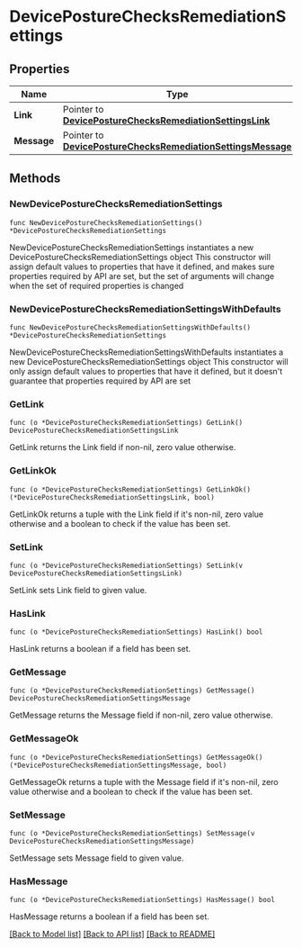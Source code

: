 # DevicePostureChecksRemediationSettings

## Properties

Name | Type | Description | Notes
------------ | ------------- | ------------- | -------------
**Link** | Pointer to [**DevicePostureChecksRemediationSettingsLink**](DevicePostureChecksRemediationSettingsLink.md) |  | [optional] 
**Message** | Pointer to [**DevicePostureChecksRemediationSettingsMessage**](DevicePostureChecksRemediationSettingsMessage.md) |  | [optional] 

## Methods

### NewDevicePostureChecksRemediationSettings

`func NewDevicePostureChecksRemediationSettings() *DevicePostureChecksRemediationSettings`

NewDevicePostureChecksRemediationSettings instantiates a new DevicePostureChecksRemediationSettings object
This constructor will assign default values to properties that have it defined,
and makes sure properties required by API are set, but the set of arguments
will change when the set of required properties is changed

### NewDevicePostureChecksRemediationSettingsWithDefaults

`func NewDevicePostureChecksRemediationSettingsWithDefaults() *DevicePostureChecksRemediationSettings`

NewDevicePostureChecksRemediationSettingsWithDefaults instantiates a new DevicePostureChecksRemediationSettings object
This constructor will only assign default values to properties that have it defined,
but it doesn't guarantee that properties required by API are set

### GetLink

`func (o *DevicePostureChecksRemediationSettings) GetLink() DevicePostureChecksRemediationSettingsLink`

GetLink returns the Link field if non-nil, zero value otherwise.

### GetLinkOk

`func (o *DevicePostureChecksRemediationSettings) GetLinkOk() (*DevicePostureChecksRemediationSettingsLink, bool)`

GetLinkOk returns a tuple with the Link field if it's non-nil, zero value otherwise
and a boolean to check if the value has been set.

### SetLink

`func (o *DevicePostureChecksRemediationSettings) SetLink(v DevicePostureChecksRemediationSettingsLink)`

SetLink sets Link field to given value.

### HasLink

`func (o *DevicePostureChecksRemediationSettings) HasLink() bool`

HasLink returns a boolean if a field has been set.

### GetMessage

`func (o *DevicePostureChecksRemediationSettings) GetMessage() DevicePostureChecksRemediationSettingsMessage`

GetMessage returns the Message field if non-nil, zero value otherwise.

### GetMessageOk

`func (o *DevicePostureChecksRemediationSettings) GetMessageOk() (*DevicePostureChecksRemediationSettingsMessage, bool)`

GetMessageOk returns a tuple with the Message field if it's non-nil, zero value otherwise
and a boolean to check if the value has been set.

### SetMessage

`func (o *DevicePostureChecksRemediationSettings) SetMessage(v DevicePostureChecksRemediationSettingsMessage)`

SetMessage sets Message field to given value.

### HasMessage

`func (o *DevicePostureChecksRemediationSettings) HasMessage() bool`

HasMessage returns a boolean if a field has been set.


[[Back to Model list]](../README.md#documentation-for-models) [[Back to API list]](../README.md#documentation-for-api-endpoints) [[Back to README]](../README.md)


